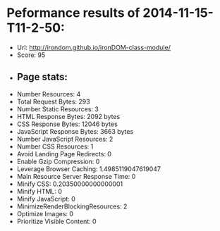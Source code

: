 # Peformance results of 2014-11-15-T11-2-50: 
 
- Url: http://irondom.github.io/ironDOM-class-module/
- Score: 95
- ## Page stats: 
- Number Resources: 4
- Total Request Bytes: 293
- Number Static Resources: 3
- HTML Response Bytes: 2092 bytes 
- CSS Response Bytes: 12046 bytes 
- JavaScript Response Bytes: 3663 bytes 
- Number JavaScript Resources: 2
- Number CSS Resources: 1
- Avoid Landing Page Redirects: 0
- Enable Gzip Compression: 0
- Leverage Browser Caching: 1.4985119047619047
- Main Resource Server Response Time: 0
- Minify CSS: 0.20350000000000001
- Minify HTML: 0
- Minify JavaScript: 0
- MinimizeRenderBlockingResources: 2
- Optimize Images: 0
- Prioritize Visible Content: 0
